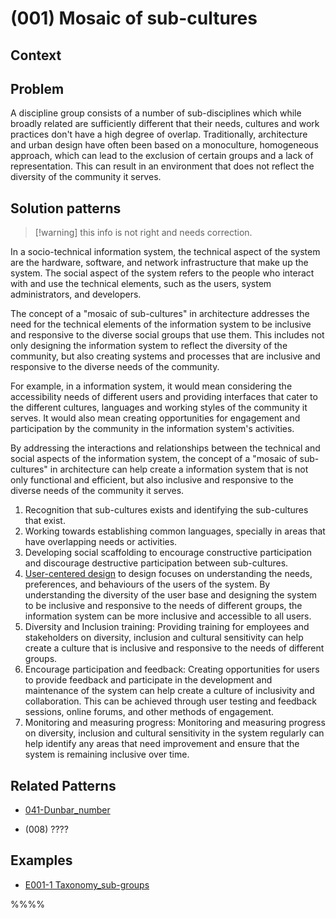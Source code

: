 # (001) Mosaic of sub-cultures

## Context

## Problem

A discipline group consists of a number of sub-disciplines which while broadly related are sufficiently different that their needs, cultures and work practices don't have a high degree of overlap.  Traditionally, architecture and urban design have often been based on a monoculture, homogeneous approach, which can lead to the exclusion of certain groups and a lack of representation.  This can result in an environment that does not reflect the diversity of the community it serves.


## Solution patterns
> [!warning] this info is not right and needs correction. 


In a socio-technical information system, the technical aspect of the system are the hardware, software, and network infrastructure that make up the system. The social aspect of the system refers to the people who interact with and use the technical elements, such as the users, system administrators, and developers.

The concept of a "mosaic of sub-cultures" in architecture addresses the need for the technical elements of the information system to be inclusive and responsive to the diverse social groups that use them. This includes not only designing the information system to reflect the diversity of the community, but also creating systems and processes that are inclusive and responsive to the diverse needs of the community.

For example, in a information system, it would mean considering the accessibility needs of different users and providing interfaces that cater to the different cultures, languages and working styles of the community it serves. It would also mean creating opportunities for engagement and participation by the community in the information system's activities.

By addressing the interactions and relationships between the technical and social aspects of the information system, the concept of a "mosaic of sub-cultures" in architecture can help create a information system that is not only functional and efficient, but also inclusive and responsive to the diverse needs of the community it serves.

1. Recognition that sub-cultures exists and identifying the sub-cultures that exist.
2. Working towards establishing common languages, specially in areas that have overlapping needs or activities.
3. Developing social scaffolding to encourage constructive participation and discourage destructive participation between sub-cultures.
4. [User-centered design](../../../techniques/(T002)%20User%20centered%20design/README.md) to design focuses on understanding the needs, preferences, and behaviours of the users of the system. By understanding the diversity of the user base and designing the system to be inclusive and responsive to the needs of different groups, the information system can be more inclusive and accessible to all users.
5. Diversity and Inclusion training: Providing training for employees and stakeholders on diversity, inclusion and cultural sensitivity can help create a culture that is inclusive and responsive to the needs of different groups.
6. Encourage participation and feedback: Creating opportunities for users to provide feedback and participate in the development and maintenance of the system can help create a culture of inclusivity and collaboration. This can be achieved through user testing and feedback sessions, online forums, and other methods of engagement.
7. Monitoring and measuring progress: Monitoring and measuring progress on diversity, inclusion and cultural sensitivity in the system regularly can help identify any areas that need improvement and ensure that the system is remaining inclusive over time.

## Related Patterns

- [041-Dunbar_number](../041-Dunbar_number/041-Dunbar_number.md)
* (008) ????


## Examples

* [E001-1 Taxonomy_sub-groups](examples/E001-1%20Taxonomy_sub-groups.md)

%%<links to examples>%%
